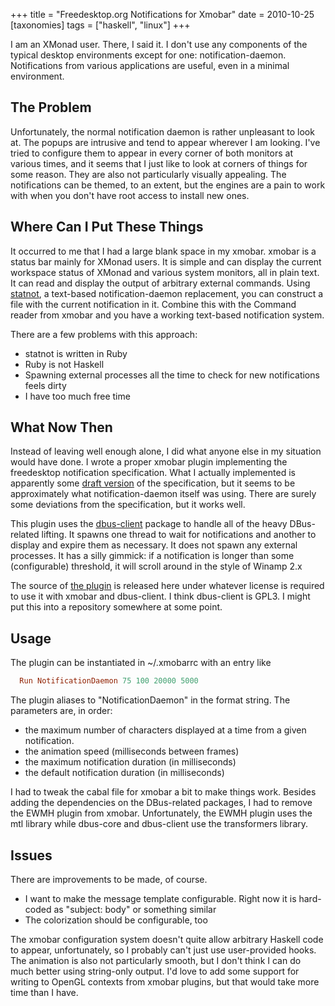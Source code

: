 +++
title = "Freedesktop.org Notifications for Xmobar"
date = 2010-10-25
[taxonomies]
tags = ["haskell", "linux"]
+++

I am an XMonad user.  There, I said it.  I don't use any components of
the typical desktop environments except for one: notification-daemon.
Notifications from various applications are useful, even in a minimal
environment.

The Problem
-----------

Unfortunately, the normal notification daemon is rather unpleasant to
look at.  The popups are intrusive and tend to appear wherever I am
looking.  I've tried to configure them to appear in every corner of
both monitors at various times, and it seems that I just like to look
at corners of things for some reason.  They are also not particularly
visually appealing.  The notifications can be themed, to an extent,
but the engines are a pain to work with when you don't have root
access to install new ones.

Where Can I Put These Things
----------------------------

It occurred to me that I had a large blank space in my xmobar.  xmobar
is a status bar mainly for XMonad users.  It is simple and can display
the current workspace status of XMonad and various system monitors,
all in plain text.  It can read and display the output of arbitrary
external commands.  Using
[statnot](http://www.k2h.se/code/statnot.html), a text-based
notification-daemon replacement, you can construct a file with the
current notification in it.  Combine this with the Command reader from
xmobar and you have a working text-based notification system.

There are a few problems with this approach:

 * statnot is written in Ruby
 * Ruby is not Haskell
 * Spawning external processes all the time to check for new notifications feels dirty
 * I have too much free time

What Now Then
-------------

Instead of leaving well enough alone, I did what anyone else in my
situation would have done.  I wrote a proper xmobar plugin
implementing the freedesktop notification specification.  What I
actually implemented is apparently some
[draft version](http://library.gnome.org/devel/notification-spec/) of
the specification, but it seems to be approximately what
notification-daemon itself was using.  There are surely some
deviations from the specification, but it works well.

This plugin uses the
[dbus-client](http://hackage.haskell.org/package/dbus-client) package
to handle all of the heavy DBus-related lifting.  It spawns one thread
to wait for notifications and another to display and expire them as
necessary.  It does not spawn any external processes.  It has a silly
gimmick: if a notification is longer than some (configurable)
threshold, it will scroll around in the style of Winamp 2.x

The source of [the plugin](https://gist.github.com/3707046) is released here
under whatever license is required to use it with xmobar and
dbus-client.  I think dbus-client is GPL3.  I might put this into a
repository somewhere at some point.

Usage
-----

The plugin can be instantiated in ~/.xmobarrc with an entry like

```haskell
  Run NotificationDaemon 75 100 20000 5000
```

The plugin aliases to "NotificationDaemon" in the format string.  The
parameters are, in order:

  * the maximum number of characters displayed at a time from a given notification.
  * the animation speed (milliseconds between frames)
  * the maximum notification duration (in milliseconds)
  * the default notification duration (in milliseconds)


I had to tweak the cabal file for xmobar a bit to make things work.
Besides adding the dependencies on the DBus-related packages, I had to
remove the EWMH plugin from xmobar.  Unfortunately, the EWMH plugin
uses the mtl library while dbus-core and dbus-client use the
transformers library.

Issues
------

There are improvements to be made, of course.

 * I want to make the message template configurable.  Right now it is hard-coded as "subject: body" or something similar
 * The colorization should be configurable, too

The xmobar configuration system doesn't quite allow arbitrary Haskell
code to appear, unfortunately, so I probably can't just use
user-provided hooks.  The animation is also not particularly smooth,
but I don't think I can do much better using string-only output.  I'd
love to add some support for writing to OpenGL contexts from xmobar
plugins, but that would take more time than I have.
